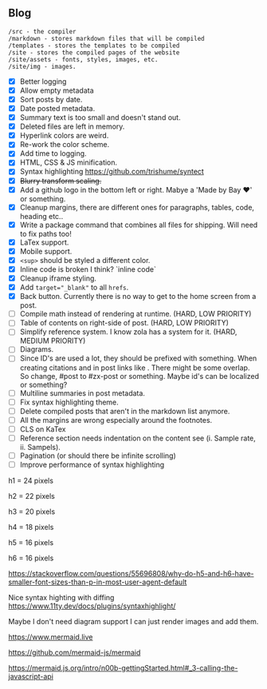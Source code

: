 ## Blog

```
/src - the compiler
/markdown - stores markdown files that will be compiled
/templates - stores the templates to be compiled
/site - stores the compiled pages of the website
/site/assets - fonts, styles, images, etc.
/site/img - images.
```

- [x] Better logging
- [x] Allow empty metadata
- [x] Sort posts by date.
- [x] Date posted metadata.
- [x] Summary text is too small and doesn't stand out.
- [x] Deleted files are left in memory.
- [x] Hyperlink colors are weird.
- [x] Re-work the color scheme.
- [x] Add time to logging.
- [x] HTML, CSS & JS minification.
- [x] Syntax highlighting https://github.com/trishume/syntect
- [x] ~~Blurry transform scaling.~~
- [x] Add a github logo in the bottom left or right. Mabye a 'Made by Bay ❤' or something.
- [x] Cleanup margins, there are different ones for paragraphs, tables, code, heading etc..
- [x] Write a package command that combines all files for shipping. Will need to fix paths too!
- [x] LaTex support.
- [x] Mobile support.
- [x] `<sup>` should be styled a different color.
- [x] Inline code is broken I think? \`inline code\`
- [x] Cleanup iframe styling.
- [x] Add `target="_blank"` to all `hrefs`.
- [x] Back button. Currently there is no way to get to the home screen from a post.
- [ ] Compile math instead of rendering at runtime. (HARD, LOW PRIORITY)
- [ ] Table of contents on right-side of post. (HARD, LOW PRIORITY)
- [ ] Simplify reference system. I know zola has a system for it. (HARD, MEDIUM PRIORITY)
- [ ] Diagrams.
- [ ] Since ID's are used a lot, they should be prefixed with something. When creating citations and in post links like [](#blog). There might be some overlap. So change, #post to #zx-post or something. Maybe id's can be localized or something?
- [ ] Multiline summaries in post metadata.
- [ ] Fix syntax highlighting theme.
- [ ] Delete compiled posts that aren't in the markdown list anymore.
- [ ] All the margins are wrong especially around the footnotes.
- [ ] CLS on KaTex
- [ ] Reference section needs indentation on the content see (i. Sample rate, ii. Sampels).
- [ ] Pagination (or should there be infinite scrolling)
- [ ] Improve performance of syntax highlighting

h1 = 24 pixels

h2 = 22 pixels

h3 = 20 pixels

h4 = 18 pixels

h5 = 16 pixels

h6 = 16 pixels

https://stackoverflow.com/questions/55696808/why-do-h5-and-h6-have-smaller-font-sizes-than-p-in-most-user-agent-default

Nice syntax highting with diffing
https://www.11ty.dev/docs/plugins/syntaxhighlight/

Maybe I don't need diagram support I can just render images and add them.

https://www.mermaid.live

https://github.com/mermaid-js/mermaid

https://mermaid.js.org/intro/n00b-gettingStarted.html#_3-calling-the-javascript-api